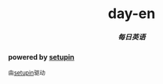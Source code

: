 <h1 align="center">day-en</h1> 
<h5 align="center">每日英语</h5>


**powered by [setupin](../../../setupin)**

<small>
 由<a href="../../../setupin">setupin</a>驱动
</small>
